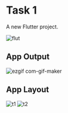 # Task 1

A new Flutter project.


![flut](https://user-images.githubusercontent.com/47818179/78686754-098f1b80-7911-11ea-8da2-0689f298d1d9.PNG|width=300)

## App Output

![ezgif com-gif-maker](https://user-images.githubusercontent.com/47818179/78587326-6b407e80-785a-11ea-8358-707f748833ee.gif|width=300)


## App Layout

![t1](https://user-images.githubusercontent.com/47818179/78587252-4e0bb000-785a-11ea-8f1c-d57e3188832c.png|width=300)
![t2](https://user-images.githubusercontent.com/47818179/78587255-4f3cdd00-785a-11ea-8382-80adafed3a12.png|width=300)
